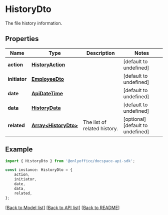 # HistoryDto

The file history information.

## Properties

Name | Type | Description | Notes
------------ | ------------- | ------------- | -------------
**action** | [**HistoryAction**](HistoryAction.md) |  | [default to undefined]
**initiator** | [**EmployeeDto**](EmployeeDto.md) |  | [default to undefined]
**date** | [**ApiDateTime**](ApiDateTime.md) |  | [default to undefined]
**data** | [**HistoryData**](HistoryData.md) |  | [default to undefined]
**related** | [**Array&lt;HistoryDto&gt;**](HistoryDto.md) | The list of related history. | [optional] [default to undefined]

## Example

```typescript
import { HistoryDto } from '@onlyoffice/docspace-api-sdk';

const instance: HistoryDto = {
    action,
    initiator,
    date,
    data,
    related,
};
```

[[Back to Model list]](../README.md#documentation-for-models) [[Back to API list]](../README.md#documentation-for-api-endpoints) [[Back to README]](../README.md)
